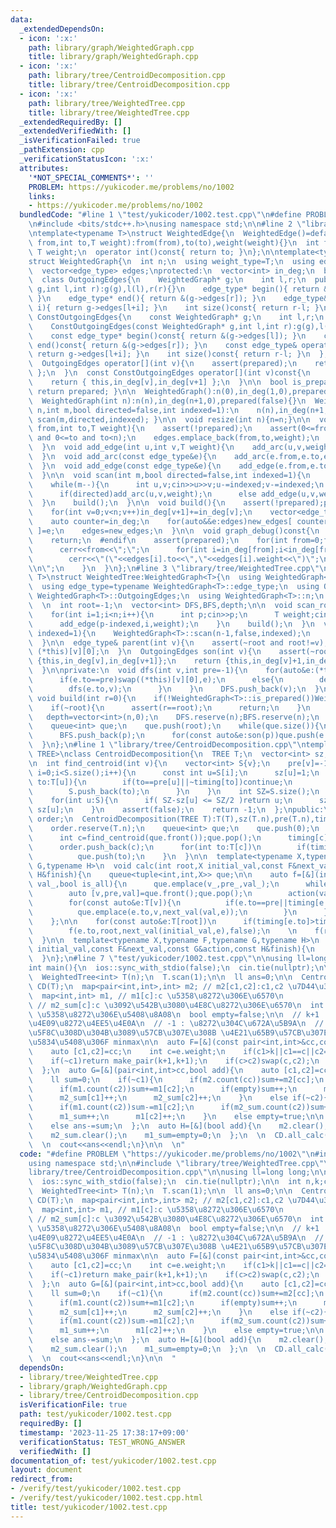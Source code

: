 ```yaml
---
data:
  _extendedDependsOn:
  - icon: ':x:'
    path: library/graph/WeightedGraph.cpp
    title: library/graph/WeightedGraph.cpp
  - icon: ':x:'
    path: library/tree/CentroidDecomposition.cpp
    title: library/tree/CentroidDecomposition.cpp
  - icon: ':x:'
    path: library/tree/WeightedTree.cpp
    title: library/tree/WeightedTree.cpp
  _extendedRequiredBy: []
  _extendedVerifiedWith: []
  _isVerificationFailed: true
  _pathExtension: cpp
  _verificationStatusIcon: ':x:'
  attributes:
    '*NOT_SPECIAL_COMMENTS*': ''
    PROBLEM: https://yukicoder.me/problems/no/1002
    links:
    - https://yukicoder.me/problems/no/1002
  bundledCode: "#line 1 \"test/yukicoder/1002.test.cpp\"\n#define PROBLEM \"https://yukicoder.me/problems/no/1002\"\
    \n#include <bits/stdc++.h>\nusing namespace std;\n\n#line 2 \"library/graph/WeightedGraph.cpp\"\
    \ntemplate<typename T>\nstruct WeightedEdge{\n  WeightedEdge()=default;\n  WeightedEdge(int\
    \ from,int to,T weight):from(from),to(to),weight(weight){}\n  int from,to;\n \
    \ T weight;\n  operator int()const{ return to; }\n};\n\ntemplate<typename T>\n\
    struct WeightedGraph{\n  int n;\n  using weight_type=T;\n  using edge_type=WeightedEdge<T>;\n\
    \  vector<edge_type> edges;\nprotected:\n  vector<int> in_deg;\n  bool prepared;\n\
    \  class OutgoingEdges{\n    WeightedGraph* g;\n    int l,r;\n  public:\n    OutgoingEdges(WeightedGraph*\
    \ g,int l,int r):g(g),l(l),r(r){}\n    edge_type* begin(){ return &(g->edges[l]);\
    \ }\n    edge_type* end(){ return &(g->edges[r]); }\n    edge_type& operator[](int\
    \ i){ return g->edges[l+i]; }\n    int size()const{ return r-l; }\n  };\n  class\
    \ ConstOutgoingEdges{\n    const WeightedGraph* g;\n    int l,r;\n  public:\n\
    \    ConstOutgoingEdges(const WeightedGraph* g,int l,int r):g(g),l(l),r(r){}\n\
    \    const edge_type* begin()const{ return &(g->edges[l]); }\n    const edge_type*\
    \ end()const{ return &(g->edges[r]); }\n    const edge_type& operator[](int i)const{\
    \ return g->edges[l+i]; }\n    int size()const{ return r-l; }\n  };\npublic:\n\
    \  OutgoingEdges operator[](int v){\n    assert(prepared);\n    return { this,in_deg[v],in_deg[v+1]\
    \ };\n  }\n  const ConstOutgoingEdges operator[](int v)const{\n    assert(prepared);\n\
    \    return { this,in_deg[v],in_deg[v+1] };\n  }\n\n  bool is_prepared()const{\
    \ return prepared; }\n\n  WeightedGraph():n(0),in_deg(1,0),prepared(false){}\n\
    \  WeightedGraph(int n):n(n),in_deg(n+1,0),prepared(false){}\n  WeightedGraph(int\
    \ n,int m,bool directed=false,int indexed=1):\n    n(n),in_deg(n+1,0),prepared(false){\
    \ scan(m,directed,indexed); }\n\n  void resize(int n){n=n;}\n\n  void add_arc(int\
    \ from,int to,T weight){\n    assert(!prepared);\n    assert(0<=from and from<n\
    \ and 0<=to and to<n);\n    edges.emplace_back(from,to,weight);\n    in_deg[from+1]++;\n\
    \  }\n  void add_edge(int u,int v,T weight){\n    add_arc(u,v,weight);\n    add_arc(v,u,weight);\n\
    \  }\n  void add_arc(const edge_type&e){\n    add_arc(e.from,e.to,e.weight);\n\
    \  }\n  void add_edge(const edge_type&e){\n    add_edge(e.from,e.to,e.weight);\n\
    \  }\n\n  void scan(int m,bool directed=false,int indexed=1){\n    edges.reserve(directed?m:2*m);\n\
    \    while(m--){\n      int u,v;cin>>u>>v;u-=indexed;v-=indexed;\n      T weight;cin>>weight;\n\
    \      if(directed)add_arc(u,v,weight);\n      else add_edge(u,v,weight);\n  \
    \  }\n    build();\n  }\n\n  void build(){\n    assert(!prepared);prepared=true;\n\
    \    for(int v=0;v<n;v++)in_deg[v+1]+=in_deg[v];\n    vector<edge_type> new_edges(in_deg.back());\n\
    \    auto counter=in_deg;\n    for(auto&&e:edges)new_edges[ counter[e.from]++\
    \ ]=e;\n    edges=new_edges;\n  }\n\n  void graph_debug()const{\n  #ifndef __DEBUG\n\
    \    return;\n  #endif\n    assert(prepared);\n    for(int from=0;from<n;from++){\n\
    \      cerr<<from<<\";\";\n      for(int i=in_deg[from];i<in_deg[from+1];i++)\n\
    \        cerr<<\"(\"<<edges[i].to<<\",\"<<edges[i].weight<<\")\";\n      cerr<<\"\
    \\n\";\n    }\n  }\n};\n#line 3 \"library/tree/WeightedTree.cpp\"\ntemplate<typename\
    \ T>\nstruct WeightedTree:WeightedGraph<T>{\n  using WeightedGraph<T>::WeightedGraph;\n\
    \  using edge_type=typename WeightedGraph<T>::edge_type;\n  using OutgoingEdges=typename\
    \ WeightedGraph<T>::OutgoingEdges;\n  using WeightedGraph<T>::n;\n  using WeightedGraph<T>::in_deg;\n\
    \  \n  int root=-1;\n  vector<int> DFS,BFS,depth;\n\n  void scan_root(int indexed=1){\n\
    \    for(int i=1;i<n;i++){\n      int p;cin>>p;\n      T weight;cin>>weight;\n\
    \      add_edge(p-indexed,i,weight);\n    }\n    build();\n  }\n  void scan(int\
    \ indexed=1){\n    WeightedGraph<T>::scan(n-1,false,indexed);\n    build();\n\
    \  }\n\n  edge_type& parent(int v){\n    assert(~root and root!=v);\n    return\
    \ (*this)[v][0];\n  }\n  OutgoingEdges son(int v){\n    assert(~root);\n    if(v==root)return\
    \ {this,in_deg[v],in_deg[v+1]};\n    return {this,in_deg[v]+1,in_deg[v+1]};\n\
    \  }\n\nprivate:\n  void dfs(int v,int pre=-1){\n    for(auto&e:(*this)[v]){\n\
    \      if(e.to==pre)swap((*this)[v][0],e);\n      else{\n        depth[e.to]=depth[v]+1;\n\
    \        dfs(e.to,v);\n      }\n    }\n    DFS.push_back(v);\n  }\npublic:\n \
    \ void build(int r=0){\n    if(!WeightedGraph<T>::is_prepared())WeightedGraph<T>::build();\n\
    \    if(~root){\n      assert(r==root);\n      return;\n    }\n    root=r;\n \
    \   depth=vector<int>(n,0);\n    DFS.reserve(n);BFS.reserve(n);\n    dfs(root);\n\
    \    queue<int> que;\n    que.push(root);\n    while(que.size()){\n      int p=que.front();que.pop();\n\
    \      BFS.push_back(p);\n      for(const auto&e:son(p))que.push(e.to);\n    }\n\
    \  }\n};\n#line 1 \"library/tree/CentroidDecomposition.cpp\"\ntemplate<typename\
    \ TREE>\nclass CentroidDecomposition{\n  TREE T;\n  vector<int> sz,pre,timing;\n\
    \n  int find_centroid(int v){\n    vector<int> S{v};\n    pre[v]=-1;\n    for(int\
    \ i=0;i<S.size();i++){\n      const int u=S[i];\n      sz[u]=1;\n      for(int\
    \ to:T[u]){\n        if(to==pre[u]||~timing[to])continue;\n        pre[to]=u;\n\
    \        S.push_back(to);\n      }\n    }\n    int SZ=S.size();\n    reverse(S.begin(),S.end());\n\
    \    for(int u:S){\n      if( SZ-sz[u] <= SZ/2 )return u;\n      sz[pre[u]] +=\
    \ sz[u];\n    }\n    assert(false);\n    return -1;\n  };\npublic:\n  vector<int>\
    \ order;\n  CentroidDecomposition(TREE T):T(T),sz(T.n),pre(T.n),timing(T.n,-1){\n\
    \    order.reserve(T.n);\n    queue<int> que;\n    que.push(0);\n    while(que.size()){\n\
    \      int c=find_centroid(que.front());que.pop();\n      timing[c]=order.size();\n\
    \      order.push_back(c);\n      for(int to:T[c])\n        if(timing[to]<0)\n\
    \          que.push(to);\n    }\n  }\n\n  template<typename X,typename F,typename\
    \ G,typename H>\n  void calc(int root,X initial_val,const F&next_val,const G&action,const\
    \ H&finish){\n    queue<tuple<int,int,X>> que;\n\n    auto f=[&](int v_,int pre_,X\
    \ val_,bool is_all){\n      que.emplace(v_,pre_,val_);\n      while(que.size()){\n\
    \        auto [v,pre,val]=que.front();que.pop();\n        action(val,is_all);\n\
    \        for(const auto&e:T[v]){\n          if(e.to==pre||timing[e.to]<=timing[root])continue;\n\
    \          que.emplace(e.to,v,next_val(val,e));\n        }\n      }\n      finish(is_all);\n\
    \    };\n\n    for(const auto&e:T[root])\n      if(timing[e.to]>timing[root])\n\
    \        f(e.to,root,next_val(initial_val,e),false);\n    \n    f(root,-1,initial_val,true);\n\
    \  }\n\n  template<typename X,typename F,typename G,typename H>\n  void all_calc(X\
    \ initial_val,const F&next_val,const G&action,const H&finish){\n    for(int i=0;i<T.n;i++)calc(i,initial_val,next_val,action,finish);\n\
    \  }\n};\n#line 7 \"test/yukicoder/1002.test.cpp\"\n\nusing ll=long long;\n\n\
    int main(){\n  ios::sync_with_stdio(false);\n  cin.tie(nullptr);\n\n  int n,k;cin>>n>>k;\n\
    \  WeightedTree<int> T(n);\n  T.scan(1);\n\n  ll ans=0;\n\n  CentroidDecomposition\
    \ CD(T);\n  map<pair<int,int>,int> m2; // m2[c1,c2]:c1,c2 \u7D44\u306E\u6570\n\
    \  map<int,int> m1, // m1[c]:c \u5358\u8272\u306E\u6570\n               m2_sum;\
    \ // m2_sum[c]:c \u3092\u542B\u3080\u4E8C\u8272\u306E\u6570\n  int m1_sum=0; //\
    \ \u5358\u8272\u306E\u5408\u8A08\n  bool empty=false;\n\n  // k+1 : \u8272\u304C\
    \u4E09\u8272\u4EE5\u4E0A\n  // -1 : \u8272\u304C\u672A\u5B9A\n  // \u8272\u306F\
    \u5F8C\u308D\u304B\u3089\u57CB\u307E\u308B \u4E21\u65B9\u57CB\u307E\u3063\u305F\
    \u5834\u5408\u306F minmax\n\n  auto F=[&](const pair<int,int>&cc,const auto&e){\n\
    \    auto [c1,c2]=cc;\n    int c=e.weight;\n    if(c1>k||c1==c||c2==c)return cc;\n\
    \    if(~c1)return make_pair(k+1,k+1);\n    if(c>c2)swap(c,c2);\n    return make_pair(c,c2);\n\
    \  };\n  auto G=[&](pair<int,int>cc,bool add){\n    auto [c1,c2]=cc;\n    if(c1>k)return;\n\
    \    ll sum=0;\n    if(~c1){\n      if(m2.count(cc))sum+=m2[cc];\n      if(m1.count(c1))sum+=m1[c1];\n\
    \      if(m1.count(c2))sum+=m1[c2];\n      if(empty)sum++;\n      m2[cc]++;\n\
    \      m2_sum[c1]++;\n      m2_sum[c2]++;\n    }\n    else if(~c2){\n      sum+=m1_sum;\n\
    \      if(m1.count(c2))sum-=m1[c2];\n      if(m2_sum.count(c2))sum+=m2_sum[c2];\n\
    \      m1_sum++;\n      m1[c2]++;\n    }\n    else empty=true;\n\n    if(add)ans+=sum;\n\
    \    else ans-=sum;\n  };\n  auto H=[&](bool add){\n    m2.clear();\n    m1.clear();\n\
    \    m2_sum.clear();\n    m1_sum=empty=0;\n  };\n  \n  CD.all_calc(make_pair(-1,-1),F,G,H);\n\
    \  \n  cout<<ans<<endl;\n}\n\n  \n"
  code: "#define PROBLEM \"https://yukicoder.me/problems/no/1002\"\n#include <bits/stdc++.h>\n\
    using namespace std;\n\n#include \"library/tree/WeightedTree.cpp\"\n#include \"\
    library/tree/CentroidDecomposition.cpp\"\n\nusing ll=long long;\n\nint main(){\n\
    \  ios::sync_with_stdio(false);\n  cin.tie(nullptr);\n\n  int n,k;cin>>n>>k;\n\
    \  WeightedTree<int> T(n);\n  T.scan(1);\n\n  ll ans=0;\n\n  CentroidDecomposition\
    \ CD(T);\n  map<pair<int,int>,int> m2; // m2[c1,c2]:c1,c2 \u7D44\u306E\u6570\n\
    \  map<int,int> m1, // m1[c]:c \u5358\u8272\u306E\u6570\n               m2_sum;\
    \ // m2_sum[c]:c \u3092\u542B\u3080\u4E8C\u8272\u306E\u6570\n  int m1_sum=0; //\
    \ \u5358\u8272\u306E\u5408\u8A08\n  bool empty=false;\n\n  // k+1 : \u8272\u304C\
    \u4E09\u8272\u4EE5\u4E0A\n  // -1 : \u8272\u304C\u672A\u5B9A\n  // \u8272\u306F\
    \u5F8C\u308D\u304B\u3089\u57CB\u307E\u308B \u4E21\u65B9\u57CB\u307E\u3063\u305F\
    \u5834\u5408\u306F minmax\n\n  auto F=[&](const pair<int,int>&cc,const auto&e){\n\
    \    auto [c1,c2]=cc;\n    int c=e.weight;\n    if(c1>k||c1==c||c2==c)return cc;\n\
    \    if(~c1)return make_pair(k+1,k+1);\n    if(c>c2)swap(c,c2);\n    return make_pair(c,c2);\n\
    \  };\n  auto G=[&](pair<int,int>cc,bool add){\n    auto [c1,c2]=cc;\n    if(c1>k)return;\n\
    \    ll sum=0;\n    if(~c1){\n      if(m2.count(cc))sum+=m2[cc];\n      if(m1.count(c1))sum+=m1[c1];\n\
    \      if(m1.count(c2))sum+=m1[c2];\n      if(empty)sum++;\n      m2[cc]++;\n\
    \      m2_sum[c1]++;\n      m2_sum[c2]++;\n    }\n    else if(~c2){\n      sum+=m1_sum;\n\
    \      if(m1.count(c2))sum-=m1[c2];\n      if(m2_sum.count(c2))sum+=m2_sum[c2];\n\
    \      m1_sum++;\n      m1[c2]++;\n    }\n    else empty=true;\n\n    if(add)ans+=sum;\n\
    \    else ans-=sum;\n  };\n  auto H=[&](bool add){\n    m2.clear();\n    m1.clear();\n\
    \    m2_sum.clear();\n    m1_sum=empty=0;\n  };\n  \n  CD.all_calc(make_pair(-1,-1),F,G,H);\n\
    \  \n  cout<<ans<<endl;\n}\n\n  "
  dependsOn:
  - library/tree/WeightedTree.cpp
  - library/graph/WeightedGraph.cpp
  - library/tree/CentroidDecomposition.cpp
  isVerificationFile: true
  path: test/yukicoder/1002.test.cpp
  requiredBy: []
  timestamp: '2023-11-25 17:38:17+09:00'
  verificationStatus: TEST_WRONG_ANSWER
  verifiedWith: []
documentation_of: test/yukicoder/1002.test.cpp
layout: document
redirect_from:
- /verify/test/yukicoder/1002.test.cpp
- /verify/test/yukicoder/1002.test.cpp.html
title: test/yukicoder/1002.test.cpp
---
```

